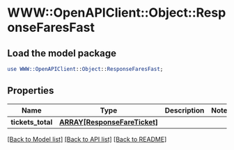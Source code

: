 # WWW::OpenAPIClient::Object::ResponseFaresFast

## Load the model package
```perl
use WWW::OpenAPIClient::Object::ResponseFaresFast;
```

## Properties
Name | Type | Description | Notes
------------ | ------------- | ------------- | -------------
**tickets_total** | [**ARRAY[ResponseFareTicket]**](ResponseFareTicket.md) |  | 

[[Back to Model list]](../README.md#documentation-for-models) [[Back to API list]](../README.md#documentation-for-api-endpoints) [[Back to README]](../README.md)


